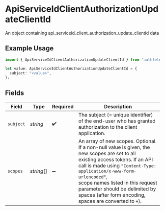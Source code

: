 # ApiServiceIdClientAuthorizationUpdateClientId

An object containing api_serviceid_client_authorization_update_clientid data

## Example Usage

```typescript
import { ApiServiceIdClientAuthorizationUpdateClientId } from "authlete-2/models";

let value: ApiServiceIdClientAuthorizationUpdateClientId = {
  subject: "<value>",
};
```

## Fields

| Field                                                                                                                                                                                                                                                                                                                                   | Type                                                                                                                                                                                                                                                                                                                                    | Required                                                                                                                                                                                                                                                                                                                                | Description                                                                                                                                                                                                                                                                                                                             |
| --------------------------------------------------------------------------------------------------------------------------------------------------------------------------------------------------------------------------------------------------------------------------------------------------------------------------------------- | --------------------------------------------------------------------------------------------------------------------------------------------------------------------------------------------------------------------------------------------------------------------------------------------------------------------------------------- | --------------------------------------------------------------------------------------------------------------------------------------------------------------------------------------------------------------------------------------------------------------------------------------------------------------------------------------- | --------------------------------------------------------------------------------------------------------------------------------------------------------------------------------------------------------------------------------------------------------------------------------------------------------------------------------------- |
| `subject`                                                                                                                                                                                                                                                                                                                               | *string*                                                                                                                                                                                                                                                                                                                                | :heavy_check_mark:                                                                                                                                                                                                                                                                                                                      | The subject (= unique identifier) of the end-user who has granted authorization to the client<br/>application.<br/>                                                                                                                                                                                                                     |
| `scopes`                                                                                                                                                                                                                                                                                                                                | *string*[]                                                                                                                                                                                                                                                                                                                              | :heavy_minus_sign:                                                                                                                                                                                                                                                                                                                      | An array of new scopes. Optional. If a non-null value is given, the new scopes are set to all<br/>existing access tokens. If an API call is made using `"Content-Type: application/x-www-form-urlencoded"`,<br/>scope names listed in this request parameter should be delimited by spaces (after form encoding,<br/>spaces are converted to `+`).<br/> |